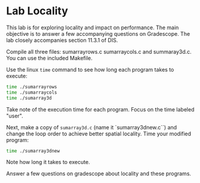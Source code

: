 # Lab Locality
This lab is for exploring locality and impact on performance. The main
objective is to answer a few accompanying questions on Gradescope.
The lab closely accompanies section 11.3.1 of DIS.

Compile all three files: sumarrayrows.c sumarraycols.c and summaray3d.c. You can use the included Makefile.

Use the linux `time` command to see how long each program takes to execute:
```bash
time ./sumarrayrows
time ./sumarraycols
time ./sumarray3d
```
Take note of the execution time for each program. Focus on the time labeled "user".

Next, make a copy of `sumarray3d.c` (name it `sumarray3dnew.c``) and change 
the loop order to achieve better spatial locality.
Time your modified program:

```bash
time ./sumarray3dnew
```

Note how long it takes to execute.

Answer a few questions on gradescope about locality and these programs.
